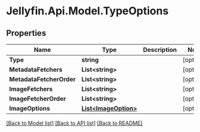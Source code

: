 
# Jellyfin.Api.Model.TypeOptions

## Properties

Name | Type | Description | Notes
------------ | ------------- | ------------- | -------------
**Type** | **string** |  | [optional] 
**MetadataFetchers** | **List&lt;string&gt;** |  | [optional] 
**MetadataFetcherOrder** | **List&lt;string&gt;** |  | [optional] 
**ImageFetchers** | **List&lt;string&gt;** |  | [optional] 
**ImageFetcherOrder** | **List&lt;string&gt;** |  | [optional] 
**ImageOptions** | [**List&lt;ImageOption&gt;**](ImageOption.md) |  | [optional] 

[[Back to Model list]](../README.md#documentation-for-models)
[[Back to API list]](../README.md#documentation-for-api-endpoints)
[[Back to README]](../README.md)

